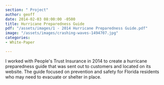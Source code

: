 ```yaml
---
section: " Project"
author: geoff
date: 2014-02-03 08:00:00 -0500
title: Hurricane Preparedness Guide
pdf: "/assets/images/1 - 2014 Hurricane Preparedness Guide.pdf"
image: "/assets/images/crashing-waves-1494707.jpg"
categories:
- White-Paper

---
```

I worked with People's Trust Insurance in 2014 to create a hurricane preparedness guide that was sent out to customers and located on its website. The guide focused on prevention and safety for Florida residents who may need to evacuate or shelter in place.